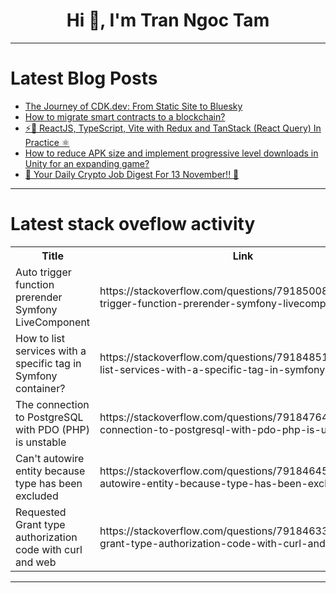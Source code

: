 <h1 align="center">Hi 👋, I'm Tran Ngoc Tam</h1>

---

# Latest Blog Posts 
<!-- BLOG-POST-LIST:START -->
- [The Journey of CDK.dev: From Static Site to Bluesky](https://dev.to/skorfmann/the-journey-of-cdkdev-from-static-site-to-bluesky-10ah)
- [How to migrate smart contracts to a blockchain?](https://dev.to/smartmuv/how-to-migrate-smart-contracts-to-a-blockchain-41p2)
- [⚡🚀 ReactJS, TypeScript, Vite with Redux and TanStack &lpar;React Query&rpar; In Practice ⚛️](https://dev.to/truongpx396/reactjs-typescript-vite-with-redux-and-tanstack-react-query-in-practice-7eg)
- [How to reduce APK size and implement progressive level downloads in Unity for an expanding game?](https://dev.to/abhiishek_28/how-to-reduce-apk-size-and-implement-progressive-level-downloads-in-unity-for-an-expanding-game-33c6)
- [🚀 Your Daily Crypto Job Digest For 13 November!! 🚀](https://dev.to/web3hires/your-daily-crypto-job-digest-for-13-november-4h04)
<!-- BLOG-POST-LIST:END -->

---

# Latest stack oveflow activity
<table>
  <tr><th>Title</th><th>Link</th></tr>
  <!-- STACKOVERFLOW:START --><tr><td>Auto trigger function prerender Symfony LiveComponent</td><td>https://stackoverflow.com/questions/79185008/auto-trigger-function-prerender-symfony-livecomponent</td></tr><tr><td>How to list services with a specific tag in Symfony container?</td><td>https://stackoverflow.com/questions/79184851/how-to-list-services-with-a-specific-tag-in-symfony-container</td></tr><tr><td>The connection to PostgreSQL with PDO &lpar;PHP&rpar; is unstable</td><td>https://stackoverflow.com/questions/79184764/the-connection-to-postgresql-with-pdo-php-is-unstable</td></tr><tr><td>Can&#39;t autowire entity because type has been excluded</td><td>https://stackoverflow.com/questions/79184645/cant-autowire-entity-because-type-has-been-excluded</td></tr><tr><td>Requested Grant type authorization code with curl and web</td><td>https://stackoverflow.com/questions/79184633/requested-grant-type-authorization-code-with-curl-and-web</td></tr><!-- STACKOVERFLOW:END -->
</table>

---


